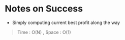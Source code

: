 # Notes on Success
+ Simply computing current best profit along the way

> Time : O(N) , Space : O(1)
